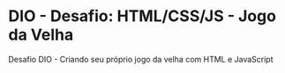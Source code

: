 # DIO - Desafio: HTML/CSS/JS - Jogo da Velha

Desafio DIO - Criando seu próprio jogo da velha com HTML e JavaScript
